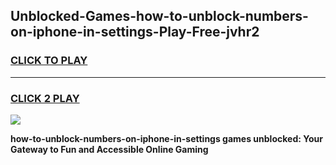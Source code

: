 
## Unblocked-Games-how-to-unblock-numbers-on-iphone-in-settings-Play-Free-jvhr2
<h3>
<a href="https://premium76.site?title=how-to-unblock-numbers-on-iphone-in-settings&ref=18A1">CLICK TO PLAY</a></h3>
<hr>

<h3>
<a href="https://premium76.site?title=how-to-unblock-numbers-on-iphone-in-settings&ref=18A1">CLICK 2 PLAY</a>
  
</h3>

<a href="https://premium76.site?title=how-to-unblock-numbers-on-iphone-in-settings&ref=18A1"><img src="https://clearcache.store/games.png"></a>


**how-to-unblock-numbers-on-iphone-in-settings games unblocked: Your Gateway to Fun and Accessible Online Gaming**

